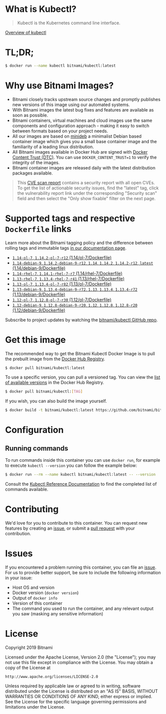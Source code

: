 
# What is Kubectl?

> Kubectl is the Kubernetes command line interface.

[Overview of kubectl](https://kubernetes.io/docs/reference/kubectl/overview/)

# TL;DR;

```bash
$ docker run --name kubectl bitnami/kubectl:latest
```

# Why use Bitnami Images?

* Bitnami closely tracks upstream source changes and promptly publishes new versions of this image using our automated systems.
* With Bitnami images the latest bug fixes and features are available as soon as possible.
* Bitnami containers, virtual machines and cloud images use the same components and configuration approach - making it easy to switch between formats based on your project needs.
* All our images are based on [minideb](https://github.com/bitnami/minideb) a minimalist Debian based container image which gives you a small base container image and the familiarity of a leading linux distribution.
* All Bitnami images available in Docker Hub are signed with [Docker Content Trust (DTC)](https://docs.docker.com/engine/security/trust/content_trust/). You can use `DOCKER_CONTENT_TRUST=1` to verify the integrity of the images.
* Bitnami container images are released daily with the latest distribution packages available.


> This [CVE scan report](https://quay.io/repository/bitnami/kubectl?tab=tags) contains a security report with all open CVEs. To get the list of actionable security issues, find the "latest" tag, click the vulnerability report link under the corresponding "Security scan" field and then select the "Only show fixable" filter on the next page.

# Supported tags and respective `Dockerfile` links

Learn more about the Bitnami tagging policy and the difference between rolling tags and immutable tags [in our documentation page](https://docs.bitnami.com/containers/how-to/understand-rolling-tags-containers/).


* [`1.14-ol-7`, `1.14.2-ol-7-r12` (1.14/ol-7/Dockerfile)](https://github.com/bitnami/bitnami-docker-kubectl/blob/1.14.2-ol-7-r12/1.14/ol-7/Dockerfile)
* [`1.14-debian-9`, `1.14.2-debian-9-r12`, `1.14`, `1.14.2`, `1.14.2-r12`, `latest` (1.14/debian-9/Dockerfile)](https://github.com/bitnami/bitnami-docker-kubectl/blob/1.14.2-debian-9-r12/1.14/debian-9/Dockerfile)
* [`1.14-rhel-7`, `1.14.1-rhel-7-r7` (1.14/rhel-7/Dockerfile)](https://github.com/bitnami/bitnami-docker-kubectl/blob/1.14.1-rhel-7-r7/1.14/rhel-7/Dockerfile)
* [`1.13-rhel-7`, `1.13.4-rhel-7-r41` (1.13/rhel-7/Dockerfile)](https://github.com/bitnami/bitnami-docker-kubectl/blob/1.13.4-rhel-7-r41/1.13/rhel-7/Dockerfile)
* [`1.13-ol-7`, `1.13.4-ol-7-r82` (1.13/ol-7/Dockerfile)](https://github.com/bitnami/bitnami-docker-kubectl/blob/1.13.4-ol-7-r82/1.13/ol-7/Dockerfile)
* [`1.13-debian-9`, `1.13.4-debian-9-r72`, `1.13`, `1.13.4`, `1.13.4-r72` (1.13/debian-9/Dockerfile)](https://github.com/bitnami/bitnami-docker-kubectl/blob/1.13.4-debian-9-r72/1.13/debian-9/Dockerfile)
* [`1.12-ol-7`, `1.12.8-ol-7-r30` (1.12/ol-7/Dockerfile)](https://github.com/bitnami/bitnami-docker-kubectl/blob/1.12.8-ol-7-r30/1.12/ol-7/Dockerfile)
* [`1.12-debian-9`, `1.12.8-debian-9-r20`, `1.12`, `1.12.8`, `1.12.8-r20` (1.12/debian-9/Dockerfile)](https://github.com/bitnami/bitnami-docker-kubectl/blob/1.12.8-debian-9-r20/1.12/debian-9/Dockerfile)

Subscribe to project updates by watching the [bitnami/kubectl GitHub repo](https://github.com/bitnami/bitnami-docker-kubectl).

# Get this image

The recommended way to get the Bitnami Kubectl Docker Image is to pull the prebuilt image from the [Docker Hub Registry](https://hub.docker.com/r/bitnami/kubectl).

```bash
$ docker pull bitnami/kubectl:latest
```

To use a specific version, you can pull a versioned tag. You can view the [list of available versions](https://hub.docker.com/r/bitnami/kubectl/tags/) in the Docker Hub Registry.

```bash
$ docker pull bitnami/kubectl:[TAG]
```

If you wish, you can also build the image yourself.

```bash
$ docker build -t bitnami/kubectl:latest https://github.com/bitnami/bitnami-docker-kubectl.git
```

# Configuration

## Running commands

To run commands inside this container you can use `docker run`, for example to execute `kubectl --version` you can follow the example below:

```bash
$ docker run --rm --name kubectl bitnami/kubectl:latest -- --version
```

Consult the [Kubectl Reference Documentation](https://kubernetes.io/docs/reference/generated/kubectl/kubectl-commands) to find the completed list of commands available.

# Contributing

We'd love for you to contribute to this container. You can request new features by creating an [issue](https://github.com/bitnami/bitnami-docker-kubectl/issues), or submit a [pull request](https://github.com/bitnami/bitnami-docker-kubectl/pulls) with your contribution.

# Issues

If you encountered a problem running this container, you can file an [issue](https://github.com/bitnami/bitnami-docker-kubectl/issues). For us to provide better support, be sure to include the following information in your issue:

- Host OS and version
- Docker version (`docker version`)
- Output of `docker info`
- Version of this container
- The command you used to run the container, and any relevant output you saw (masking any sensitive information)

# License

Copyright 2019 Bitnami

Licensed under the Apache License, Version 2.0 (the "License");
you may not use this file except in compliance with the License.
You may obtain a copy of the License at

    http://www.apache.org/licenses/LICENSE-2.0

Unless required by applicable law or agreed to in writing, software
distributed under the License is distributed on an "AS IS" BASIS,
WITHOUT WARRANTIES OR CONDITIONS OF ANY KIND, either express or implied.
See the License for the specific language governing permissions and
limitations under the License.
